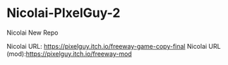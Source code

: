 # Nicolai-PIxelGuy-2
Nicolai New Repo

Nicolai URL: https://pixelguy.itch.io/freeway-game-copy-final
Nicolai URL (mod):https://pixelguy.itch.io/freeway-mod
